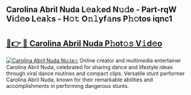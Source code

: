 ## Carolina Abril Nuda L𝚎a𝚔ed N𝚞𝚍e - Part-rqW Vi𝚍𝚎o L𝚎a𝚔s - H𝚘𝚝 O𝚗𝚕yf𝚊ns P𝚑𝚘tos iqnc1

# <h2><a href="http://kf5k2z.oniu.top/?m=Carolina+Abril+Nuda">🔗👉 🔴 Carolina Abril Nuda P𝚑ot𝚘𝚜 V𝚒d𝚎o</a></h2>

[![Carolina Abril Nuda Nu𝚍e𝚜](https://i.imgur.com/0qMVB7G.gif)](http://kf5k2z.oniu.top/?m=Carolina+Abril+Nuda)
Online creator and multimedia entertainer Carolina Abril Nuda, celebrated for sharing dance and lifestyle ideas through viral dance routines and compact clips. Versatile stunt performer Carolina Abril Nuda, known for their remarkable abilities and accomplishments in performing dangerous stunts.  
